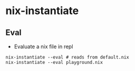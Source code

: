 # nix-instantiate

## Eval

- Evaluate a nix file in repl

```shell
nix-instantiate --eval # reads from default.nix
nix-instantiate --eval playground.nix
```
